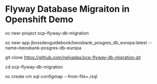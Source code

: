 # Flyway Database Migraiton in Openshift Demo

oc new-project ocp-flyway-db-migration


oc new-app jbossdevguidebook/beosbank_posgres_db_europa:latest  --name=beosbank-posgres-db-europa

git clone https://github.com/nelvadas/ocp-flyway-db-migration.git

cd ocp-flyway-db-migration

 oc create  cm sql-configmap --from-file=./sql

